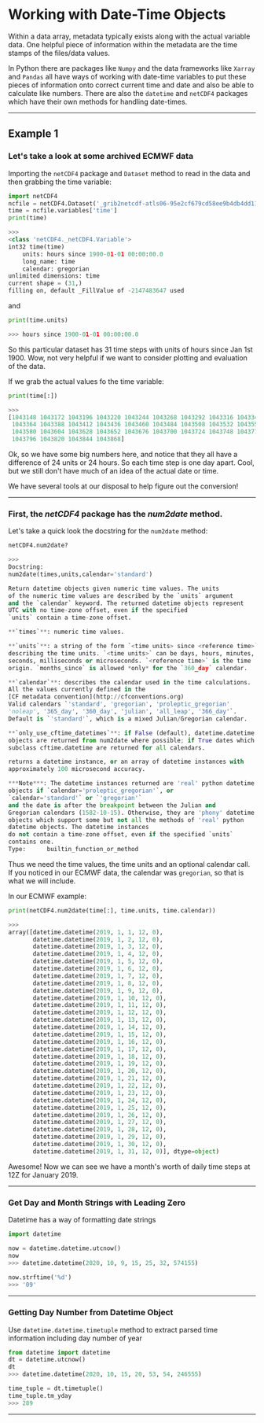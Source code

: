 # Working with Date-Time Objects

Within a data array, metadata typically exists along with the actual variable data. One helpful piece of information within the metadata are the time stamps of the files/data values.

In Python there are packages like ```Numpy``` and the data frameworks like ```Xarray``` and ```Pandas``` all have ways of working with date-time variables to put these pieces of information onto correct current time and date and also be able to calculate like numbers. There are also the ```datetime``` and ```netCDF4``` packages which have their own methods for handling date-times.

---
<h2> Example 1 </h2>
<h3> Let's take a look at some archived ECMWF data </h3>

Importing the ```netCDF4``` package and ```Dataset``` method to read in the data and then grabbing the time variable:

```Python
import netCDF4
ncfile = netCDF4.Dataset('_grib2netcdf-atls06-95e2cf679cd58ee9b4db4dd119a05a8d-OT6_qA.nc', 'r')
time = ncfile.variables['time']
print(time)

>>>
<class 'netCDF4._netCDF4.Variable'>
int32 time(time)
    units: hours since 1900-01-01 00:00:00.0
    long_name: time
    calendar: gregorian
unlimited dimensions: time
current shape = (31,)
filling on, default _FillValue of -2147483647 used
```

and

```Python
print(time.units)

>>> hours since 1900-01-01 00:00:00.0
```

So this particular dataset has 31 time steps with units of hours since Jan 1st 1900. Wow, not very helpful if we want to consider plotting and evaluation of the data.

If we grab the actual values fo the time variable:

```Python
print(time[:])

>>>
[1043148 1043172 1043196 1043220 1043244 1043268 1043292 1043316 1043340
 1043364 1043388 1043412 1043436 1043460 1043484 1043508 1043532 1043556
 1043580 1043604 1043628 1043652 1043676 1043700 1043724 1043748 1043772
 1043796 1043820 1043844 1043868]
 ```

 Ok, so we have some big numbers here, and notice that they all have a difference of 24 units or 24 hours. So each time step is one day apart. Cool, but we still don't have much of an idea of the actual date or time.

 We have several tools at our disposal to help figure out the conversion!

 ---

<h3> First, the <i>netCDF4</i> package has the <i>num2date</i> method. </h3>

Let's take a quick look the docstring for the ```num2date``` method:

```Python
netCDF4.num2date?

>>>
Docstring:
num2date(times,units,calendar='standard')

Return datetime objects given numeric time values. The units
of the numeric time values are described by the `units` argument
and the `calendar` keyword. The returned datetime objects represent
UTC with no time-zone offset, even if the specified
`units` contain a time-zone offset.

**`times`**: numeric time values.

**`units`**: a string of the form `<time units> since <reference time>`
describing the time units. `<time units>` can be days, hours, minutes,
seconds, milliseconds or microseconds. `<reference time>` is the time
origin. `months_since` is allowed *only* for the `360_day` calendar.

**`calendar`**: describes the calendar used in the time calculations.
All the values currently defined in the
[CF metadata convention](http://cfconventions.org)
Valid calendars `'standard', 'gregorian', 'proleptic_gregorian'
'noleap', '365_day', '360_day', 'julian', 'all_leap', '366_day'`.
Default is `'standard'`, which is a mixed Julian/Gregorian calendar.

**`only_use_cftime_datetimes`**: if False (default), datetime.datetime
objects are returned from num2date where possible; if True dates which
subclass cftime.datetime are returned for all calendars.

returns a datetime instance, or an array of datetime instances with
approximately 100 microsecond accuracy.

***Note***: The datetime instances returned are 'real' python datetime
objects if `calendar='proleptic_gregorian'`, or
`calendar='standard'` or `'gregorian'`
and the date is after the breakpoint between the Julian and
Gregorian calendars (1582-10-15). Otherwise, they are 'phony' datetime
objects which support some but not all the methods of 'real' python
datetime objects. The datetime instances
do not contain a time-zone offset, even if the specified `units`
contains one.
Type:      builtin_function_or_method
```

Thus we need the time values, the time units and an optional calendar call. If you noticed in our ECMWF data, the calendar was ```gregorian```, so that is what we will include.

In our ECMWF example:

```Python
print(netCDF4.num2date(time[:], time.units, time.calendar))

>>>
array([datetime.datetime(2019, 1, 1, 12, 0),
       datetime.datetime(2019, 1, 2, 12, 0),
       datetime.datetime(2019, 1, 3, 12, 0),
       datetime.datetime(2019, 1, 4, 12, 0),
       datetime.datetime(2019, 1, 5, 12, 0),
       datetime.datetime(2019, 1, 6, 12, 0),
       datetime.datetime(2019, 1, 7, 12, 0),
       datetime.datetime(2019, 1, 8, 12, 0),
       datetime.datetime(2019, 1, 9, 12, 0),
       datetime.datetime(2019, 1, 10, 12, 0),
       datetime.datetime(2019, 1, 11, 12, 0),
       datetime.datetime(2019, 1, 12, 12, 0),
       datetime.datetime(2019, 1, 13, 12, 0),
       datetime.datetime(2019, 1, 14, 12, 0),
       datetime.datetime(2019, 1, 15, 12, 0),
       datetime.datetime(2019, 1, 16, 12, 0),
       datetime.datetime(2019, 1, 17, 12, 0),
       datetime.datetime(2019, 1, 18, 12, 0),
       datetime.datetime(2019, 1, 19, 12, 0),
       datetime.datetime(2019, 1, 20, 12, 0),
       datetime.datetime(2019, 1, 21, 12, 0),
       datetime.datetime(2019, 1, 22, 12, 0),
       datetime.datetime(2019, 1, 23, 12, 0),
       datetime.datetime(2019, 1, 24, 12, 0),
       datetime.datetime(2019, 1, 25, 12, 0),
       datetime.datetime(2019, 1, 26, 12, 0),
       datetime.datetime(2019, 1, 27, 12, 0),
       datetime.datetime(2019, 1, 28, 12, 0),
       datetime.datetime(2019, 1, 29, 12, 0),
       datetime.datetime(2019, 1, 30, 12, 0),
       datetime.datetime(2019, 1, 31, 12, 0)], dtype=object)
```

Awesome! Now we can see we have a month's worth of daily time steps at 12Z for January 2019.

---

<h3>Get Day and Month Strings with Leading Zero</h3>
Datetime has a way of formatting date strings

```python
import datetime

now = datetime.datetime.utcnow()
now
>>> datetime.datetime(2020, 10, 9, 15, 25, 32, 574155)
    
now.strftime('%d')
>>> '09'
```

---

<h3>Getting Day Number from Datetime Object</h3>

Use ```datetime.datetime.timetuple``` method to extract parsed time information including day number of year

```python
from datetime import datetime
dt = datetime.utcnow()
dt
>>> datetime.datetime(2020, 10, 15, 20, 53, 54, 246555)

time_tuple = dt.timetuple()
time_tuple.tm_yday
>>> 289


```

---


